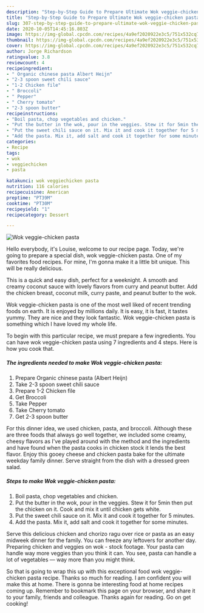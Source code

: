 ```yaml
---
description: "Step-by-Step Guide to Prepare Ultimate Wok veggie-chicken pasta"
title: "Step-by-Step Guide to Prepare Ultimate Wok veggie-chicken pasta"
slug: 307-step-by-step-guide-to-prepare-ultimate-wok-veggie-chicken-pasta
date: 2020-10-05T14:45:16.803Z
image: https://img-global.cpcdn.com/recipes/4a9ef2020922e3c5/751x532cq70/wok-veggie-chicken-pasta-recipe-main-photo.jpg
thumbnail: https://img-global.cpcdn.com/recipes/4a9ef2020922e3c5/751x532cq70/wok-veggie-chicken-pasta-recipe-main-photo.jpg
cover: https://img-global.cpcdn.com/recipes/4a9ef2020922e3c5/751x532cq70/wok-veggie-chicken-pasta-recipe-main-photo.jpg
author: Jorge Richardson
ratingvalue: 3.8
reviewcount: 4
recipeingredient:
- " Organic chinese pasta Albert Heijn"
- "2-3 spoon sweet chili sauce"
- "1-2 Chicken file"
- " Broccoli"
- " Pepper"
- " Cherry tomato"
- "2-3 spoon butter"
recipeinstructions:
- "Boil pasta, chop vegetables and chicken."
- "Put the butter in the wok, pour in the veggies. Stew it for 5min then put the chicken on it. Cook and mix it until chicken gets white."
- "Put the sweet chili sauce on it. Mix it and cook it together for 5 minutes."
- "Add the pasta. Mix it, add salt and cook it together for some minutes."
categories:
- Recipe
tags:
- wok
- veggiechicken
- pasta

katakunci: wok veggiechicken pasta 
nutrition: 116 calories
recipecuisine: American
preptime: "PT39M"
cooktime: "PT30M"
recipeyield: "1"
recipecategory: Dessert

---
```



![Wok veggie-chicken pasta](https://img-global.cpcdn.com/recipes/4a9ef2020922e3c5/751x532cq70/wok-veggie-chicken-pasta-recipe-main-photo.jpg)

Hello everybody, it's Louise, welcome to our recipe page. Today, we're going to prepare a special dish, wok veggie-chicken pasta. One of my favorites food recipes. For mine, I'm gonna make it a little bit unique. This will be really delicious.

This is a quick and easy dish, perfect for a weeknight. A smooth and creamy coconut sauce with lovely flavors from curry and peanut butter. Add the chicken breast, coconut milk, curry paste, and peanut butter to the wok.

Wok veggie-chicken pasta is one of the most well liked of recent trending foods on earth. It is enjoyed by millions daily. It is easy, it is fast, it tastes yummy. They are nice and they look fantastic. Wok veggie-chicken pasta is something which I have loved my whole life.


To begin with this particular recipe, we must prepare a few ingredients. You can have wok veggie-chicken pasta using 7 ingredients and 4 steps. Here is how you cook that.

<!--inarticleads1-->

##### The ingredients needed to make Wok veggie-chicken pasta:

1. Prepare  Organic chinese pasta (Albert Heijn)
1. Take 2-3 spoon sweet chili sauce
1. Prepare 1-2 Chicken file
1. Get  Broccoli
1. Take  Pepper
1. Take  Cherry tomato
1. Get 2-3 spoon butter


For this dinner idea, we used chicken, pasta, and broccoli. Although these are three foods that always go well together, we included some creamy, cheesy flavors as I&#39;ve played around with the method and the ingredients and have found when the pasta cooks in chicken stock it lends the best flavor. Enjoy this gooey cheese and chicken pasta bake for the ultimate weekday family dinner. Serve straight from the dish with a dressed green salad. 

<!--inarticleads2-->

##### Steps to make Wok veggie-chicken pasta:

1. Boil pasta, chop vegetables and chicken.
1. Put the butter in the wok, pour in the veggies. Stew it for 5min then put the chicken on it. Cook and mix it until chicken gets white.
1. Put the sweet chili sauce on it. Mix it and cook it together for 5 minutes.
1. Add the pasta. Mix it, add salt and cook it together for some minutes.


Serve this delicious chicken and chorizo ragu over rice or pasta as an easy midweek dinner for the family. You can freeze any leftovers for another day. Preparing chicken and veggies on wok - stock footage. Your pasta can handle way more veggies than you think it can. You see, pasta can handle a lot of vegetables — way more than you might think. 

So that is going to wrap this up with this exceptional food wok veggie-chicken pasta recipe. Thanks so much for reading. I am confident you will make this at home. There is gonna be interesting food at home recipes coming up. Remember to bookmark this page on your browser, and share it to your family, friends and colleague. Thanks again for reading. Go on get cooking!
